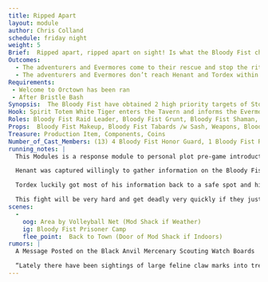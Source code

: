 ```yaml
---
title: Ripped Apart
layout: module
author: Chris Colland
schedule: friday night
weight: 5
Brief:  Ripped apart, ripped apart on sight! Is what the Bloody Fist chanted when they grew tired of their prisoners, so now it comes time to flay their spirits from their physical form. This falls in line with the ideals of the Chieftain, the Hopeflayer. 
Outcomes:
  - The adventurers and Evermores come to their rescue and stop the ritual to flay their totem spirit from them.
  - The adventurers and Evermores don’t reach Henant and Tordex within 1hr, their totem spirit is stripped from their spirit and they are put into a unconscious state, will wake up Berserked after 20 minutes (and handed packets for spells)
Requirements: 
 - Welcome to Orctown has been ran 
 - After Bristle Bash
Synopsis:  The Bloody Fist have obtained 2 high priority targets of Stonewood Henant and Sir Tordex. They have beat them and tortured them for information. They wont enslave them cause the Bloody Fist respect freedom and hate slavery, which is ironic considering they put Stonewood under their boot heels for over a year. But enough time has passed, upon hearing the news of Selketh being (killed or refused depending on how Welcome to Orctown plays out), they order the Transform spirits to their totems to be stripped from their bodies. Using all their willpower to reach out, Henant and Tordex unconsciously reach their totems which have had trouble finding them and the spirits travel to Stonewood Tavern to gather other to rescue them.
Hook: Spirit Totem White Tiger enters the Tavern and informs the Evermores that their brother Henant and Tordex have been captured and they are attempting to strip the Totem Spirit
Roles: Bloody Fist Raid Leader, Bloody Fist Grunt, Bloody Fist Shaman, Blood Fist Honor Guard
Props:  Bloody Fist Makeup, Bloody Fist Tabards /w Sash, Weapons, Blood Fist Honor Guard Gear
Treasure: Production Item, Components, Coins
Number_of_Cast_Members: (13) 4 Bloody Fist Honor Guard, 1 Bloody Fist Raid Leaders, 2 Bloody Fist Shaman, 6 Bloody Fist Grunts
running_notes: | 
  This Modules is a response module to personal plot pre-game introduction and roleplay things that occurred. 

  Henant was captured willingly to gather information on the Bloody Fist, Tordex was captured after about 7 days of scouting out Bloody Fist camps. Henant has been captured the longer of the times, Tordex only about 3 days and Henant about 7. The beating and torturing from Henant was much more personal given they have a much deeper past. Vel’Kaz personally took the banner Henant wears and told him to come get it back from him if he can. 

  Tordex luckily got most of his information back to a safe spot and his journals before his capture but has went radio silence for 3 days now. The Bloody Fist will invoke a ritual to flay the spirit of their Totems from the captured, when the PCs show up, they will be faced with Honor Guard for the first time. 

  This fight will be very hard and get deadly very quickly if they just rush in to grab the 2 captives. The players have 1 hours to save them from the ritual or their transform spirits will “flayed” from them.
scenes: 
  - 
    oog: Area by Volleyball Net (Mod Shack if Weather)
    ig: Bloody Fist Prisoner Camp
    flee_point:  Back to Town (Door of Mod Shack if Indoors)
rumors: |
  A Message Posted on the Black Anvil Mercenary Scouting Watch Boards

  “Lately there have been sightings of large feline claw marks into trees near Stonewood on the Eastern side. Reports of skirmishes but not much left but dead Bloody Fist Scouts and Orc blood everywhere. Sometimes there are drag marks for short or long distances but never consistent. Whatever this thing is, I am glad it is on our side…..”
---
```

